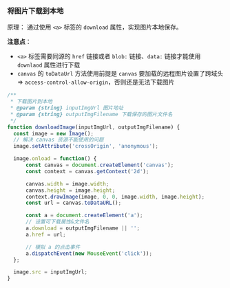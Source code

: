 ### 将图片下载到本地

原理： 通过使用 `<a>` 标签的 `download` 属性，实现图片本地保存。

**注意点**： 

  - `<a>` 标签需要同源的 `href` 链接或者 `blob:` 链接、`data:` 链接才能使用 `downlaod` 属性进行下载
  - `canvas` 的 `toDataUrl` 方法使用前提是 `canvas` 要加载的远程图片设置了跨域头 => `access-control-allow-origin`，否则还是无法下载图片

```js
/**
 * 下载图片到本地
 * @param {string} inputImgUrl 图片地址
 * @param {string} outputImgFilename 下载保存的图片文件名
 */
function downloadImage(inputImgUrl, outputImgFilename) {
  const image = new Image();
  // 解决 canvas 资源不能使用的问题
  image.setAttribute('crossOrigin', 'anonymous');

  image.onload = function() {
      const canvas = document.createElement('canvas');
      const context = canvas.getContext('2d');

      canvas.width = image.width;
      canvas.height = image.height;
      context.drawImage(image, 0, 0, image.width, image.height);
      const url = canvas.toDataURL(); 

      const a = document.createElement('a'); 
      // 设置可下载属性&文件名
      a.download = outputImgFilename || '';
      a.href = url;

      // 模拟 a 的点击事件
      a.dispatchEvent(new MouseEvent('click')); 
  };

  image.src = inputImgUrl;
}
```